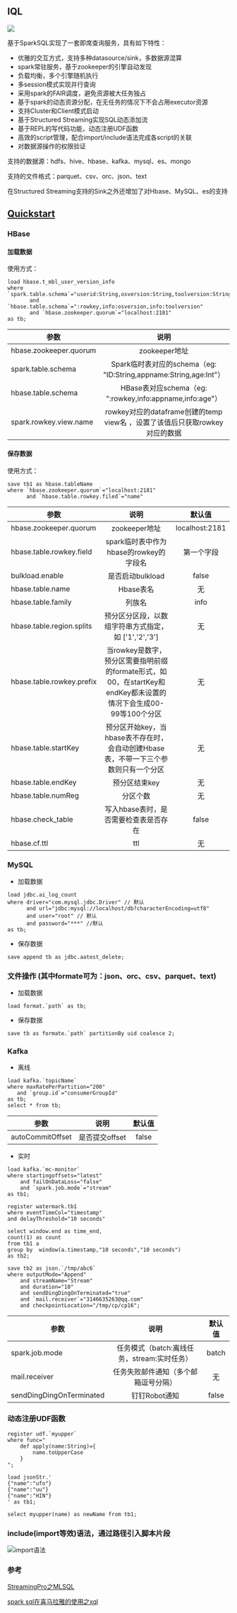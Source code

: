 ## IQL
 
![](https://upload-images.jianshu.io/upload_images/3597066-e19cdef507fd77a7.png?imageMogr2/auto-orient/strip%7CimageView2/2/w/1240)

基于SparkSQL实现了一套即席查询服务，具有如下特性：
- 优雅的交互方式，支持多种datasource/sink，多数据源混算
- spark常驻服务，基于zookeeper的引擎自动发现
- 负载均衡，多个引擎随机执行
- 多session模式实现并行查询
- 采用spark的FAIR调度，避免资源被大任务独占
- 基于spark的动态资源分配，在无任务的情况下不会占用executor资源
- 支持Cluster和Client模式启动
- 基于Structured Streaming实现SQL动态添加流
- 基于REPL的写代码功能，动态注册UDF函数
- 高效的script管理，配合import/include语法完成各script的关联
- 对数据源操作的权限验证

支持的数据源：hdfs、hive、hbase、kafka、mysql、es、mongo

支持的文件格式：parquet、csv、orc、json、text

在Structured Streaming支持的Sink之外还增加了对Hbase、MySQL、es的支持



## [Quickstart](https://github.com/teeyog/IQL/blob/master/docs/quick-start.md)
 
### HBase
 
#### 加载数据

使用方式：

```
load hbase.t_mbl_user_version_info 
where `spark.table.schema`="userid:String,osversion:String,toolversion:String"
	   and `hbase.table.schema`=":rowkey,info:osversion,info:toolversion" 
	   and `hbase.zookeeper.quorum`="localhost:2181"
as tb;
```

| 参数 | 说明 | 默认值 | 
| ------------- |:-------------:|:-------------:|
| hbase.zookeeper.quorum | zookeeper地址| localhost:2181|
| spark.table.schema | Spark临时表对应的schema（eg: "ID:String,appname:String,age:Int"）| 无 |
| hbase.table.schema| HBase表对应schema（eg: ":rowkey,info:appname,info:age"）| 无 |
|spark.rowkey.view.name| rowkey对应的dataframe创建的temp view名 ，设置了该值后只获取rowkey对应的数据  |  无 |


#### 保存数据

使用方式：

```
save tb1 as hbase.tableName 
where `hbase.zookeeper.quorum`="localhost:2181"
      and `hbase.table.rowkey.filed`="name"
```

| 参数 | 说明 | 默认值 | 
| ------------- |:-------------:|:-------------:|
|hbase.zookeeper.quorum | zookeeper地址| localhost:2181|
|hbase.table.rowkey.field | spark临时表中作为hbase的rowkey的字段名| 第一个字段 |
|bulkload.enable| 是否启动bulkload| false|
|hbase.table.name | Hbase表名  |  无 |
|hbase.table.family | 列族名  |  info |
|hbase.table.region.splits | 预分区分区段，以数组字符串方式指定，如 ['1','2','3']  |  无 |
|hbase.table.rowkey.prefix | 当rowkey是数字，预分区需要指明前缀的formate形式，如 00，在startKey和endKey都未设置的情况下会生成00-99等100个分区  |  无 |
|hbase.table.startKey | 预分区开始key，当hbase表不存在时，会自动创建Hbase表，不带一下三个参数则只有一个分区 |  无 |
|hbase.table.endKey | 预分区结束key  |  无 |
|hbase.table.numReg | 分区个数 |  无 |
|hbase.check_table | 写入hbase表时，是否需要检查表是否存在  |  false |
|hbase.cf.ttl | ttl | 无 |

### MySQL
- 加载数据
```
load jdbc.ai_log_count 
where driver="com.mysql.jdbc.Driver" // 默认
      and url="jdbc:mysql://localhost/db?characterEncoding=utf8" 
      and user="root" // 默认
      and password="***" //默认
as tb; 
```

- 保存数据
```
save append tb as jdbc.aatest_delete;
```

### 文件操作 (其中formate可为：json、orc、csv、parquet、text)
- 加载数据
 ```
load format.`path` as tb;
```

- 保存数据
```
save tb as formate.`path` partitionBy uid coalesce 2;
```

### Kafka

- 离线
 ```
load kafka.`topicName`
where maxRatePerPartition="200"
	and `group.id`="consumerGroupId"
as tb;
select * from tb;
```
| 参数 | 说明 | 默认值 | 
| ------------- |:-------------:|:-------------:|
| autoCommitOffset | 是否提交offset | false | 
- 实时
```
load kafka.`mc-monitor` 
where startingoffsets="latest"
	and failOnDataLoss="false"
	and `spark.job.mode`="stream" 
as tb1;

register watermark.tb1
where eventTimeCol="timestamp"
and delayThreshold="10 seconds"

select window.end as time_end,
count(1) as count
from tb1 a  
group by  window(a.timestamp,"10 seconds","10 seconds")
as tb2;

save tb2 as json.`/tmp/abc6` 
where outputMode="Append"
	and streamName="Stream"
	and duration="10"
	and sendDingDingOnTerminated="true"
	and `mail.receiver`="3146635263@qq.com"
	and checkpointLocation="/tmp/cp/cp16";
```

| 参数 | 说明 | 默认值 | 
| ------------- |:-------------:|:-------------:|
| spark.job.mode | 任务模式（batch:离线任务，stream:实时任务）| batch |
| mail.receiver | 任务失败邮件通知（多个邮箱逗号分隔）| 无 |
| sendDingDingOnTerminated | 钉钉Robot通知 | false |

### 动态注册UDF函数
```
register udf.`myupper`
where func="
	def apply(name:String)={
		name.toUpperCase
	}
";

load jsonStr.'
{"name":"ufo"}
{"name":"uu"}
{"name":"HIN"}
' as tb1;

select myupper(name) as newName from tb1;
```

### include(import等效)语法，通过路径引入脚本片段

![import语法](https://upload-images.jianshu.io/upload_images/3597066-cf42197b02fbaa5c.png?imageMogr2/auto-orient/strip%7CimageView2/2/w/1240)



### 参考
[StreamingPro之MLSQL](https://github.com/allwefantasy/streamingpro)

[spark sql在喜马拉雅的使用之xql](https://github.com/cjuexuan/mynote/issues/21)

